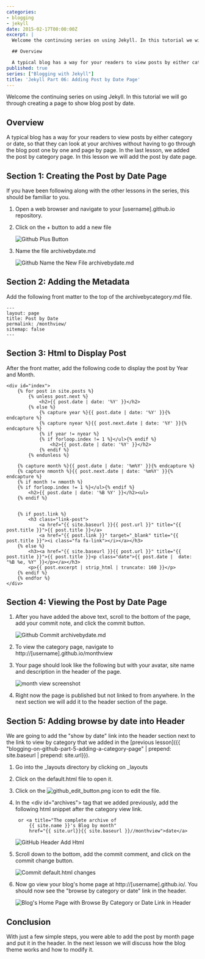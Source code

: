 ```yaml
---
categories:
- blogging
- jekyll
date: 2015-02-17T00:00:00Z
excerpt: |
  Welcome the continuing series on using Jekyll. In this tutorial we will go through creating a page to show blog post by date.

  ## Overview

  A typical blog has a way for your readers to view posts by either category or date, so that they can look at your archives without having to go through the blog post one by one and page by page.  In the last lesson, we added the post by category page.  In this lesson we will add the post by date page.
published: true
series: ["Blogging with Jekyll"]
title: 'Jekyll Part 06: Adding Post by Date Page'
---
```


Welcome the continuing series on using Jekyll. In this tutorial we will go through creating a page to show blog post by date.

## Overview

A typical blog has a way for your readers to view posts by either category or date, so that they can look at your archives without having to go through the blog post one by one and page by page.  In the last lesson, we added the post by category page.  In this lesson we will add the post by date page.

## Section 1: Creating the Post by Date Page

If you have been following along with the other lessons in the series, this should be familiar to you.

1. Open a web browser and navigate to your [username].github.io repository.

1. Click on the + button to add a new file

    ![Github Plus Button](/images/BloggingOnGitHub/github_add_button.png)

1. Name the file archivebydate.md

    ![Github Name the New File archivebydate.md](/images/BloggingOnGitHub/github_part_6_archivebydate_file_name.png)

## Section 2: Adding the Metadata

Add the following front matter to the top of the archivebycategory.md file.

    ---
    layout: page
    title: Post by Date
    permalink: /monthview/
    sitemap: false
    ---

## Section 3:  Html to Display Post

After the front matter, add the following code to display the post by Year and Month.

    <div id="index">
        {% for post in site.posts %}
            {% unless post.next %}
                <h2>{{ post.date | date: '%Y' }}</h2>
            {% else %}
                {% capture year %}{{ post.date | date: '%Y' }}{% endcapture %}
                {% capture nyear %}{{ post.next.date | date: '%Y' }}{% endcapture %}
                {% if year != nyear %}
                {% if forloop.index != 1 %}</ul>{% endif %}
                    <h2>{{ post.date | date: '%Y' }}</h2>
                {% endif %}
            {% endunless %}

        {% capture month %}{{ post.date | date: '%m%Y' }}{% endcapture %}
        {% capture nmonth %}{{ post.next.date | date: '%m%Y' }}{% endcapture %}
        {% if month != nmonth %}
        {% if forloop.index != 1 %}</ul>{% endif %}
            <h2>{{ post.date | date: '%B %Y' }}</h2><ul>
        {% endif %}


        {% if post.link %}
            <h3 class="link-post">
                <a href="{{ site.baseurl }}{{ post.url }}" title="{{ post.title }}">{{ post.title }}</a>
                <a href="{{ post.link }}" target="_blank" title="{{ post.title }}"><i class="fa fa-link"></i></a></h3>
        {% else %}
            <h3><a href="{{ site.baseurl }}{{ post.url }}" title="{{ post.title }}">{{ post.title }}<p class="date">{{ post.date |  date: "%B %e, %Y" }}</p></a></h3>
            <p>{{ post.excerpt | strip_html | truncate: 160 }}</p>
        {% endif %}
        {% endfor %}
    </div>

## Section 4: Viewing the Post by Date Page

1. After you have added the above text, scroll to the bottom of the page, add your commit note, and    click the commit button.

    ![Github Commit archivebydate.md](/images/BloggingOnGitHub/github_part_6_commit_archivebydate.png)

1. To  view the category page, navigate to http://[username].github.io/monthview

1. Your page should look like the following but with your avatar, site name and description in the header of the page.

    ![month view screenshot](/images/BloggingOnGitHub/github_part_6_archivebydate_in_browser.png)

1. Right now the page is published but not linked to from anywhere.  In the next section we will add it to the header section of the page.

## Section 5: Adding browse by date into Header

We are going to add the "show by date" link into the header section next to the link to view by category that we added in the [previous lesson]({{ "blogging-on-github-part-5-adding-a-category-page" | prepend: site.baseurl | prepend: site.url}}).

1. Go into the _layouts directory by clicking on _layouts

1. Click on the default.html file to open it.

1. Click on the ![github_edit_button.png](/images/BloggingOnGitHub/github_edit_button.png) icon to edit the file.

1. In the &lt;div id="archives"&gt; tag that we added previously, add the following html snippet after the category view link.

        or <a title="The complete archive of
            {{ site.name }}'s Blog by month"
            href="{{ site.url}}{{ site.baseurl }}//monthview">date</a>

    ![GitHub Header Add Html](/images/BloggingOnGitHub/github_part_6_browse_by_category_in_header_html.png)

1. Scroll down to the bottom, add the commit comment, and click on the commit change button.

    ![Commit default.html changes](/images/BloggingOnGitHub/github_part_6_commit_default.png)

1. Now go view your blog's home page at http://[username].github.io/.  You should now see the "browse by category or date" link in the header.

    ![Blog's Home Page with Browse By Category or Date Link in Header](/images/BloggingOnGitHub/github_part_6_browse_by_category_and_date_in_header.png)

## Conclusion

With just a few simple steps, you were able to add the post by month page and put it in the header.  In the next lesson we will discuss how the blog theme works and how to modify it.


